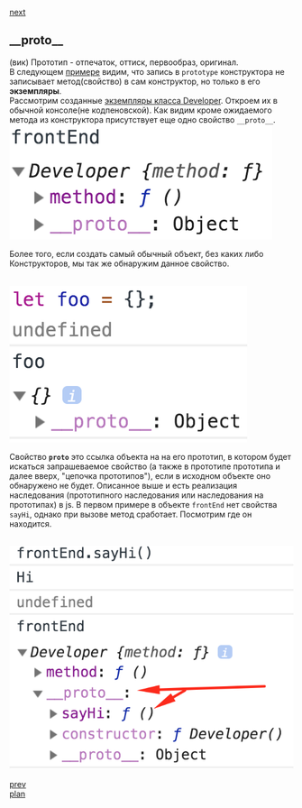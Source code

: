 <a href="04.md">next</a>

<h2>__proto__</h2>

<div>
(вик) Прототип - отпечаток, оттиск, первообраз, оригинал.
</div>

<div>
В следующем <a href="https://codepen.io/paawel/pen/zXVomL?editors=1011">примере</a>
видим, что запись в <code>prototype</code> конструктора не записывает метод(свойство) в
сам конструктор, но только в его <strong>экземпляры</strong>.
</div>

<div>
Рассмотрим созданные <a href="https://codepen.io/paawel/pen/rbEWEZ?editors=1012">экземпляры класса Developer</a>.
Откроем их в обычной консоле(не кодпеновской). Как видим кроме ожидаемого метода из конструктора присутствует
еще одно свойство <code>__proto__</code>.

<br/>
<img src="media/03-1.png">

Более того, если создать самый обычный объект, без каких либо Конструкторов, мы так же обнаружим данное свойство.

<br/>
<img src="media/03-2.png">

Свойство <code>__proto__</code> это ссылка объекта на на его прототип, в котором будет искаться запрашеваемое свойство
(а также в прототипе прототипа и далее вверх, "цепочка прототипов"), если в исходном объекте оно обнаружено не будет.
Описанное выше и есть реализация наследования (прототипного наследования или наследования на прототипах) в js.
В первом примере в объекте <code>frontEnd</code> нет свойства <code>sayHi</code>, однако при вызове метод сработает.
Посмотрим где он находится.

<br/>
<img src="media/03-3.png">

</div>

<br/>
<a href="02.md">prev</a>
<br/>
<a href="00.md">plan</a>
